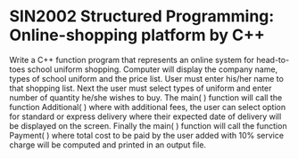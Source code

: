 # SIN2002 Structured Programming: Online-shopping platform by C++

Write a C++ function program that represents an online system for head-to-toes school uniform shopping. Computer will display the company name, types of school uniform and the price list. User must enter his/her name to that shopping list. Next the user must select types of uniform and enter number of quantity he/she wishes to buy. The main( ) function will call the function Additional( ) where with additional fees, the user can select option for standard or express delivery where their expected date of delivery will be displayed on the screen. Finally the main( ) function will call the function Payment( ) where total cost to be paid by the user added with 10% service charge will be computed and printed in an output file.
